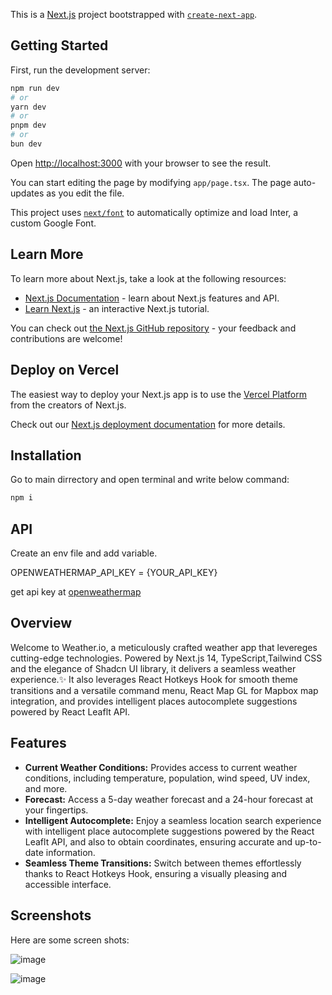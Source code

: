 This is a [Next.js](https://nextjs.org/) project bootstrapped with [`create-next-app`](https://github.com/vercel/next.js/tree/canary/packages/create-next-app).

## Getting Started

First, run the development server:

```bash
npm run dev
# or
yarn dev
# or
pnpm dev
# or
bun dev
```

Open [http://localhost:3000](http://localhost:3000) with your browser to see the result.

You can start editing the page by modifying `app/page.tsx`. The page auto-updates as you edit the file.

This project uses [`next/font`](https://nextjs.org/docs/basic-features/font-optimization) to automatically optimize and load Inter, a custom Google Font.

## Learn More

To learn more about Next.js, take a look at the following resources:

- [Next.js Documentation](https://nextjs.org/docs) - learn about Next.js features and API.
- [Learn Next.js](https://nextjs.org/learn) - an interactive Next.js tutorial.

You can check out [the Next.js GitHub repository](https://github.com/vercel/next.js/) - your feedback and contributions are welcome!

## Deploy on Vercel

The easiest way to deploy your Next.js app is to use the [Vercel Platform](https://vercel.com/new?utm_medium=default-template&filter=next.js&utm_source=create-next-app&utm_campaign=create-next-app-readme) from the creators of Next.js.

Check out our [Next.js deployment documentation](https://nextjs.org/docs/deployment) for more details.

## Installation
Go to main dirrectory and open terminal and write below command:

``` bash
npm i
```

## API

Create an env file and add variable.

OPENWEATHERMAP_API_KEY = {YOUR_API_KEY}

get api key at [openweathermap](https://openweathermap.org/api)

## Overview
Welcome to Weather.io, a meticulously crafted weather app that levereges cutting-edge technologies. Powered by Next.js 14, TypeScript,Tailwind CSS and the elegance of Shadcn UI library, it delivers a seamless weather experience.✨ It also leverages React Hotkeys Hook for smooth theme transitions and a versatile command menu, React Map GL for Mapbox map integration, and provides intelligent places autocomplete suggestions powered by React Leaflt API.

## Features
- **Current Weather Conditions:** Provides access to current weather conditions, including temperature, population, wind speed, UV index, and more.
- **Forecast:** Access a 5-day weather forecast and a 24-hour forecast at your fingertips.
- **Intelligent Autocomplete:** Enjoy a seamless location search experience with intelligent place autocomplete suggestions powered by the React Leaflt API, and also to obtain coordinates, ensuring accurate and up-to-date information.
- **Seamless Theme Transitions:** Switch between themes effortlessly thanks to React Hotkeys Hook, ensuring a visually pleasing and accessible interface.

## Screenshots

Here are some screen shots:

![image](https://github.com/Ombhabal/Weather.io/assets/143935443/4c50a41a-498b-48f0-abc3-fcdc6dba76ee)

![image](https://github.com/Ombhabal/Weather.io/assets/143935443/ca24ab7a-3c30-40ef-99eb-dd5dd1115034)



